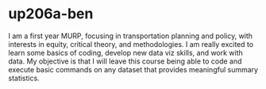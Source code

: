 # up206a-ben
I am a first year MURP, focusing in transportation planning and policy, with interests in equity, critical theory, and methodologies.
I am really excited to learn some basics of coding, develop new data viz skills, and work with data. My objective is that I will leave this course being able to code and execute basic commands on any dataset that provides meaningful summary statistics. 
